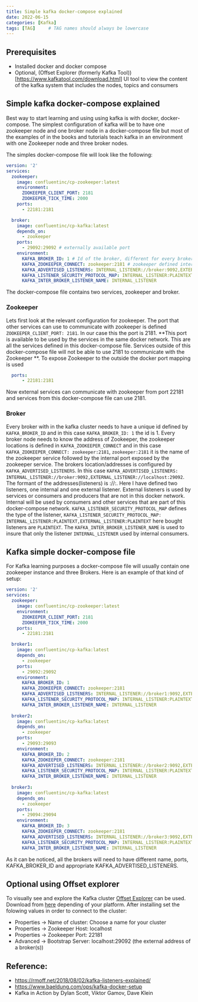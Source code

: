 ```yaml
---
title: Simple kafka docker-compose explained
date: 2022-06-15
categories: [Kafka]
tags: [TAG]     # TAG names should always be lowercase
---
```


## Prerequisites
* Installed docker and docker compose
* Optional, (Offset Explorer (formerly Kafka Tool))[https://www.kafkatool.com/download.html] UI tool to view the content of the kafka system that includes the nodes, topics and consumers

## Simple kafka docker-compose explained
Best way to start learning and using using kafka is with docker, docker-compose. The simplest configuration of kafka will be to have one zookeeper node and one broker node in a docker-compose file but most of the examples of in the books and tutorials teach kafka in an environment with one Zookeeper node and three broker nodes.

The simples docker-compose file will look like the following:
```yaml
version: '2'
services:
  zookeeper:
    image: confluentinc/cp-zookeeper:latest
    environment:
      ZOOKEEPER_CLIENT_PORT: 2181
      ZOOKEEPER_TICK_TIME: 2000
    ports:
      - 22181:2181

  broker:
    image: confluentinc/cp-kafka:latest
    depends_on:
      - zookeeper
    ports:
      - 29092:29092 # externally available port
    environment:
      KAFKA_BROKER_ID: 1 # Id of the broker, different for every broker service
      KAFKA_ZOOKEEPER_CONNECT: zookeeper:2181 # zookeeper defined internal ip address
      KAFKA_ADVERTISED_LISTENERS: INTERNAL_LISTENER://broker:9092,EXTERNAL_LISTENER://localhost:29092
      KAFKA_LISTENER_SECURITY_PROTOCOL_MAP: INTERNAL_LISTENER:PLAINTEXT,EXTERNAL_LISTENER:PLAINTEXT
      KAFKA_INTER_BROKER_LISTENER_NAME: INTERNAL_LISTENER
```
The docker-compose file contains two services, zookeeper and broker. 
### Zookeeper
Lets first look at the relevant configuration for zookeeper. The port that other services can use to communicate with zookeeper is defined `ZOOKEEPER_CLIENT_PORT: 2181`. In our case this the port is 2181. **This port is available to be used by the services in the same docker network. This are all the services defined in this docker-compose file. Services outside of this docker-compose file will not be able to use 2181 to communicate with the Zookeeper **. To expose Zookeeper to the outside the docker port mapping is used 
```yaml
  ports:
      - 22181:2181
```
Now external services can communicate with zookeeper from port 22181 and services from this docker-compose file can use 2181.

### Broker
Every broker with in the kafka cluster needs to have a unique id defined by `KAFKA_BROKER_ID` and in this case `KAFKA_BROKER_ID: 1` the id is 1. Every broker node needs to know the address of Zookeeper, the zookeeper locations is defined in `KAFKA_ZOOKEEPER_CONNECT` and in this case `KAFKA_ZOOKEEPER_CONNECT: zookeeper:2181`, `zookeeper:2181` it is the name of the zookeeper service followed by the internal port exposed by the zookeeper service. The brokers location/addresses is configured by `KAFKA_ADVERTISED_LISTENERS`. In this case `KAFKA_ADVERTISED_LISTENERS: INTERNAL_LISTENER://broker:9092,EXTERNAL_LISTENER://localhost:29092`. The formant of the addresses(listeners) is <NameOfListener>://<NameOfService>:<PORT>. Here I have defined two listeners, one internal and one external listener. External listeners is used by services or consumers and producers that are not in this docker network. Internal will be used by consumers and other services that are part of this docker-compose network. `KAFKA_LISTENER_SECURITY_PROTOCOL_MAP` defines the type of the listener, `KAFKA_LISTENER_SECURITY_PROTOCOL_MAP: INTERNAL_LISTENER:PLAINTEXT,EXTERNAL_LISTENER:PLAINTEXT` here bought listeners are `PLAINTEXT`. The `KAFKA_INTER_BROKER_LISTENER_NAME` is used to insure that only the listener `INTERNAL_LISTENER` used by internal consumers.

## Kafka simple docker-compose file
For Kafka learning purposes a docker-compose file will usually contain one zookeeper instance and three Brokers. Here is an example of that kind of setup:

```yaml
version: '2'
services:
  zookeeper:
    image: confluentinc/cp-zookeeper:latest
    environment:
      ZOOKEEPER_CLIENT_PORT: 2181
      ZOOKEEPER_TICK_TIME: 2000
    ports:
      - 22181:2181

  broker1:
    image: confluentinc/cp-kafka:latest
    depends_on:
      - zookeeper
    ports:
      - 29092:29092
    environment:
      KAFKA_BROKER_ID: 1
      KAFKA_ZOOKEEPER_CONNECT: zookeeper:2181
      KAFKA_ADVERTISED_LISTENERS: INTERNAL_LISTENER://broker1:9092,EXTERNAL_LISTENER://localhost:29092
      KAFKA_LISTENER_SECURITY_PROTOCOL_MAP: INTERNAL_LISTENER:PLAINTEXT,EXTERNAL_LISTENER:PLAINTEXT
      KAFKA_INTER_BROKER_LISTENER_NAME: INTERNAL_LISTENER
  
  broker2:
    image: confluentinc/cp-kafka:latest
    depends_on:
      - zookeeper
    ports:
      - 29093:29093
    environment:
      KAFKA_BROKER_ID: 2
      KAFKA_ZOOKEEPER_CONNECT: zookeeper:2181
      KAFKA_ADVERTISED_LISTENERS: INTERNAL_LISTENER://broker2:9092,EXTERNAL_LISTENER://localhost:29093
      KAFKA_LISTENER_SECURITY_PROTOCOL_MAP: INTERNAL_LISTENER:PLAINTEXT,EXTERNAL_LISTENER:PLAINTEXT
      KAFKA_INTER_BROKER_LISTENER_NAME: INTERNAL_LISTENER
  
  broker3:
    image: confluentinc/cp-kafka:latest
    depends_on:
      - zookeeper
    ports:
      - 29094:29094
    environment:
      KAFKA_BROKER_ID: 3
      KAFKA_ZOOKEEPER_CONNECT: zookeeper:2181 
      KAFKA_ADVERTISED_LISTENERS: INTERNAL_LISTENER://broker3:9092,EXTERNAL_LISTENER://localhost:29094
      KAFKA_LISTENER_SECURITY_PROTOCOL_MAP: INTERNAL_LISTENER:PLAINTEXT,EXTERNAL_LISTENER:PLAINTEXT
      KAFKA_INTER_BROKER_LISTENER_NAME: INTERNAL_LISTENER        
```
As it can be noticed, all the brokers will need to have different name, ports, KAFKA_BROKER_ID and appropriate KAFKA_ADVERTISED_LISTENERS.

## Optional using Offset explorer
To visually see and explore the Kafka cluster [Offset Explorer](https://www.kafkatool.com/download.html) can be used. Download from [here](https://www.kafkatool.com/download.html) depending of your platform. After installing set the folowing values in order to connect to the cluster:
* Properties -> Name of cluster: Choose a name for your cluster
* Properties -> Zookeeper Host: localhost
* Properties -> Zookeeper Port: 22181
* Advanced -> Bootstrap Server: localhost:29092 (the external address of a broker(s))
## Reference:
* https://rmoff.net/2018/08/02/kafka-listeners-explained/
* https://www.baeldung.com/ops/kafka-docker-setup
* Kafka in Action by Dylan Scott, Viktor Gamov, Dave Klein